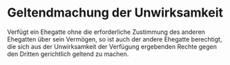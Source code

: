 # Geltendmachung der Unwirksamkeit

Verfügt ein Ehegatte ohne die erforderliche Zustimmung des anderen Ehegatten über sein Vermögen, so ist auch der andere Ehegatte berechtigt, die sich aus der Unwirksamkeit der Verfügung ergebenden Rechte gegen den Dritten gerichtlich geltend zu machen.